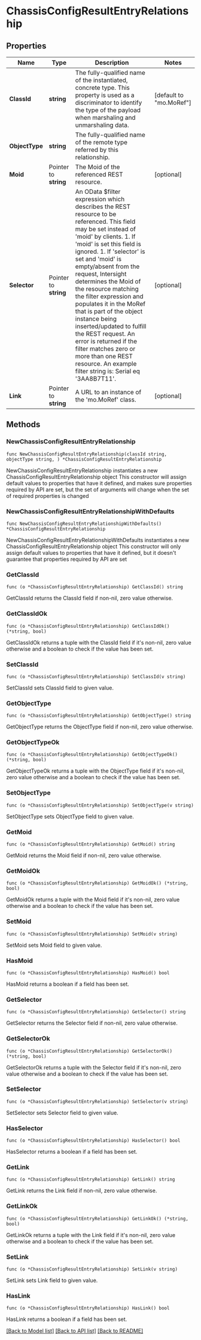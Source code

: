 # ChassisConfigResultEntryRelationship

## Properties

Name | Type | Description | Notes
------------ | ------------- | ------------- | -------------
**ClassId** | **string** | The fully-qualified name of the instantiated, concrete type. This property is used as a discriminator to identify the type of the payload when marshaling and unmarshaling data. | [default to "mo.MoRef"]
**ObjectType** | **string** | The fully-qualified name of the remote type referred by this relationship. | 
**Moid** | Pointer to **string** | The Moid of the referenced REST resource. | [optional] 
**Selector** | Pointer to **string** | An OData $filter expression which describes the REST resource to be referenced. This field may be set instead of &#39;moid&#39; by clients. 1. If &#39;moid&#39; is set this field is ignored. 1. If &#39;selector&#39; is set and &#39;moid&#39; is empty/absent from the request, Intersight determines the Moid of the resource matching the filter expression and populates it in the MoRef that is part of the object instance being inserted/updated to fulfill the REST request. An error is returned if the filter matches zero or more than one REST resource. An example filter string is: Serial eq &#39;3AA8B7T11&#39;. | [optional] 
**Link** | Pointer to **string** | A URL to an instance of the &#39;mo.MoRef&#39; class. | [optional] 

## Methods

### NewChassisConfigResultEntryRelationship

`func NewChassisConfigResultEntryRelationship(classId string, objectType string, ) *ChassisConfigResultEntryRelationship`

NewChassisConfigResultEntryRelationship instantiates a new ChassisConfigResultEntryRelationship object
This constructor will assign default values to properties that have it defined,
and makes sure properties required by API are set, but the set of arguments
will change when the set of required properties is changed

### NewChassisConfigResultEntryRelationshipWithDefaults

`func NewChassisConfigResultEntryRelationshipWithDefaults() *ChassisConfigResultEntryRelationship`

NewChassisConfigResultEntryRelationshipWithDefaults instantiates a new ChassisConfigResultEntryRelationship object
This constructor will only assign default values to properties that have it defined,
but it doesn't guarantee that properties required by API are set

### GetClassId

`func (o *ChassisConfigResultEntryRelationship) GetClassId() string`

GetClassId returns the ClassId field if non-nil, zero value otherwise.

### GetClassIdOk

`func (o *ChassisConfigResultEntryRelationship) GetClassIdOk() (*string, bool)`

GetClassIdOk returns a tuple with the ClassId field if it's non-nil, zero value otherwise
and a boolean to check if the value has been set.

### SetClassId

`func (o *ChassisConfigResultEntryRelationship) SetClassId(v string)`

SetClassId sets ClassId field to given value.


### GetObjectType

`func (o *ChassisConfigResultEntryRelationship) GetObjectType() string`

GetObjectType returns the ObjectType field if non-nil, zero value otherwise.

### GetObjectTypeOk

`func (o *ChassisConfigResultEntryRelationship) GetObjectTypeOk() (*string, bool)`

GetObjectTypeOk returns a tuple with the ObjectType field if it's non-nil, zero value otherwise
and a boolean to check if the value has been set.

### SetObjectType

`func (o *ChassisConfigResultEntryRelationship) SetObjectType(v string)`

SetObjectType sets ObjectType field to given value.


### GetMoid

`func (o *ChassisConfigResultEntryRelationship) GetMoid() string`

GetMoid returns the Moid field if non-nil, zero value otherwise.

### GetMoidOk

`func (o *ChassisConfigResultEntryRelationship) GetMoidOk() (*string, bool)`

GetMoidOk returns a tuple with the Moid field if it's non-nil, zero value otherwise
and a boolean to check if the value has been set.

### SetMoid

`func (o *ChassisConfigResultEntryRelationship) SetMoid(v string)`

SetMoid sets Moid field to given value.

### HasMoid

`func (o *ChassisConfigResultEntryRelationship) HasMoid() bool`

HasMoid returns a boolean if a field has been set.

### GetSelector

`func (o *ChassisConfigResultEntryRelationship) GetSelector() string`

GetSelector returns the Selector field if non-nil, zero value otherwise.

### GetSelectorOk

`func (o *ChassisConfigResultEntryRelationship) GetSelectorOk() (*string, bool)`

GetSelectorOk returns a tuple with the Selector field if it's non-nil, zero value otherwise
and a boolean to check if the value has been set.

### SetSelector

`func (o *ChassisConfigResultEntryRelationship) SetSelector(v string)`

SetSelector sets Selector field to given value.

### HasSelector

`func (o *ChassisConfigResultEntryRelationship) HasSelector() bool`

HasSelector returns a boolean if a field has been set.

### GetLink

`func (o *ChassisConfigResultEntryRelationship) GetLink() string`

GetLink returns the Link field if non-nil, zero value otherwise.

### GetLinkOk

`func (o *ChassisConfigResultEntryRelationship) GetLinkOk() (*string, bool)`

GetLinkOk returns a tuple with the Link field if it's non-nil, zero value otherwise
and a boolean to check if the value has been set.

### SetLink

`func (o *ChassisConfigResultEntryRelationship) SetLink(v string)`

SetLink sets Link field to given value.

### HasLink

`func (o *ChassisConfigResultEntryRelationship) HasLink() bool`

HasLink returns a boolean if a field has been set.


[[Back to Model list]](../README.md#documentation-for-models) [[Back to API list]](../README.md#documentation-for-api-endpoints) [[Back to README]](../README.md)


